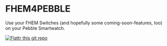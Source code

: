 FHEM4PEBBLE
========

Use your FHEM Switches (and hopefully some coming-soon-features, too) on your Pebble Smartwatch.

 [![Flattr this git repo](http://api.flattr.com/button/flattr-badge-large.png)](https://flattr.com/submit/auto?user_id=_wolf_&url=https://github.com/re4jh/fhem4pebble&title=re4jh/fhem4pebble&language=&tags=github&category=software)
